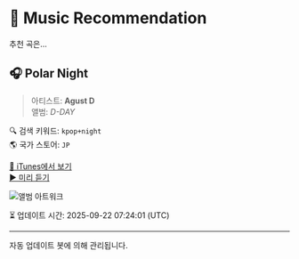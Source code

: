 
# 🎵 Music Recommendation

추천 곡은...

## 🎧 Polar Night  
> 아티스트: **Agust D**  
> 앨범: _D-DAY_  

🔍 검색 키워드: `kpop+night`  
🌎 국가 스토어: `JP`

[🔗 iTunes에서 보기](https://music.apple.com/jp/album/polar-night/1683115379?i=1683115973&uo=4)  
[▶️ 미리 듣기](https://audio-ssl.itunes.apple.com/itunes-assets/AudioPreview116/v4/4a/46/b3/4a46b383-2e53-fe66-e96d-8b6120f0dac8/mzaf_9236591696706434900.plus.aac.p.m4a)

![앨범 아트워크](https://is1-ssl.mzstatic.com/image/thumb/Music116/v4/5d/d9/d2/5dd9d2f7-76d5-0495-5a1e-ff657ca41b2c/23UMGIM43145.rgb.jpg/100x100bb.jpg)

⏳ 업데이트 시간: 2025-09-22 07:24:01 (UTC)

---
자동 업데이트 봇에 의해 관리됩니다.
